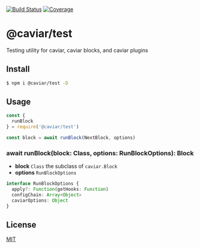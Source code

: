 [![Build Status](https://travis-ci.org/kaelzhang/caviar-test.svg?branch=master)](https://travis-ci.org/kaelzhang/caviar-test)
[![Coverage](https://codecov.io/gh/kaelzhang/caviar-test/branch/master/graph/badge.svg)](https://codecov.io/gh/kaelzhang/caviar-test)
<!-- optional appveyor tst
[![Windows Build Status](https://ci.appveyor.com/api/projects/status/github/kaelzhang/caviar-test?branch=master&svg=true)](https://ci.appveyor.com/project/kaelzhang/caviar-test)
-->
<!-- optional npm version
[![NPM version](https://badge.fury.io/js/@caviar/test.svg)](http://badge.fury.io/js/@caviar/test)
-->
<!-- optional npm downloads
[![npm module downloads per month](http://img.shields.io/npm/dm/@caviar/test.svg)](https://www.npmjs.org/package/@caviar/test)
-->
<!-- optional dependency status
[![Dependency Status](https://david-dm.org/kaelzhang/caviar-test.svg)](https://david-dm.org/kaelzhang/caviar-test)
-->

# @caviar/test

Testing utility for caviar, caviar blocks, and caviar plugins

## Install

```sh
$ npm i @caviar/test -D
```

## Usage

```js
const {
  runBlock
} = require('@caviar/test')

const block = await runBlock(NextBlock, options)
```

### await runBlock(block: Class, options: RunBlockOptions): Block

- **block** `Class` the subclass of `caviar.Block`
- **options** `RunBlockOptions`

```ts
interface RunBlockOptions {
  apply?: Function(getHooks: Function)
  configChain: Array<Object>
  caviarOptions: Object
}
```

## License

[MIT](LICENSE)
